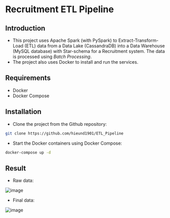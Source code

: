 # Recruitment ETL Pipeline

## Introduction
- This project uses Apache Spark (with PySpark) to Extract-Transform-Load (ETL) data from a Data Lake (CassandraDB) into a Data Warehouse (MySQL database) with Star-schema for a Recruitment system. The data is processed using *Batch Processing*.
- The project also uses Docker to install and run the services.

## Requirements
- Docker
- Docker Compose

## Installation
- Clone the project from the Github repository:
```bash
git clone https://github.com/hieund1901/ETL_Pipeline
```
- Start the Docker containers using Docker Compose:
```bash
docker-compose up -d
```
## Result
- Raw data:

![image](https://user-images.githubusercontent.com/57434654/232560334-d2d37059-3b07-4efc-bcc6-2618d0159749.png)

- Final data:

![image](https://user-images.githubusercontent.com/57434654/232559286-8bd17cb4-d05f-4779-9fc7-f1c795bfe8d0.png)

